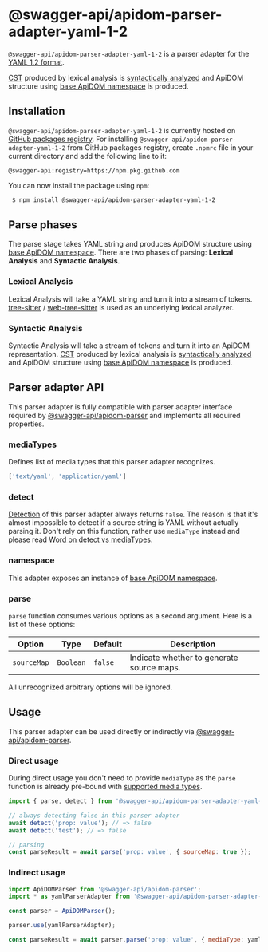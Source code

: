 # @swagger-api/apidom-parser-adapter-yaml-1-2

`@swagger-api/apidom-parser-adapter-yaml-1-2` is a parser adapter for the [YAML 1.2 format](https://yaml.org/spec/1.2/spec.html).

[CST](https://tree-sitter.github.io/tree-sitter/using-parsers#syntax-nodes) produced by lexical analysis is [syntactically analyzed](https://github.com/swagger-api/apidom/blob/main/packages/apidom-parser-adapter-yaml-1-2/src/syntactic-analysis) and
ApiDOM structure using [base ApiDOM namespace](https://github.com/swagger-api/apidom/tree/main/packages/apidom#base-namespace) is produced.

## Installation

`@swagger-api/apidom-parser-adapter-yaml-1-2` is currently hosted on [GitHub packages registry](https://docs.github.com/en/packages/learn-github-packages/introduction-to-github-packages).
For installing `@swagger-api/apidom-parser-adapter-yaml-1-2` from GitHub packages registry, create `.npmrc` file in your current directory and add
the following line to it:

```
@swagger-api:registry=https://npm.pkg.github.com
```

You can now install the package using `npm`:

```sh
 $ npm install @swagger-api/apidom-parser-adapter-yaml-1-2
```

## Parse phases

The parse stage takes YAML string and produces ApiDOM structure using [base ApiDOM namespace](https://github.com/swagger-api/apidom/tree/main/packages/apidom#base-namespace).
There are two phases of parsing: **Lexical Analysis** and **Syntactic Analysis**.

### Lexical Analysis

Lexical Analysis will take a YAML string and turn it into a stream of tokens.
[tree-sitter](https://www.npmjs.com/package/tree-sitter) / [web-tree-sitter](https://www.npmjs.com/package/web-tree-sitter) is used as an underlying lexical analyzer.

### Syntactic Analysis

Syntactic Analysis will take a stream of tokens and turn it into an ApiDOM representation.
[CST](https://tree-sitter.github.io/tree-sitter/using-parsers#syntax-nodes) produced by lexical analysis is [syntactically analyzed](https://github.com/swagger-api/apidom/blob/main/packages/apidom-parser-adapter-yaml-1-2/src/syntactic-analysis)
and ApiDOM structure using [base ApiDOM namespace](https://github.com/swagger-api/apidom/tree/main/packages/apidom#base-namespace) is produced.

## Parser adapter API

This parser adapter is fully compatible with parser adapter interface required by [@swagger-api/apidom-parser](https://github.com/swagger-api/apidom/tree/main/packages/apidom-parser#mounting-parser-adapters)
and implements all required properties.

### mediaTypes

Defines list of media types that this parser adapter recognizes.

```js
['text/yaml', 'application/yaml']
```

### detect

[Detection](https://github.com/swagger-api/apidom/blob/main/packages/apidom-parser-adapter-yaml-1-2/src/adapter.ts#L3) of this parser adapter
always returns `false`. The reason is that it's almost impossible to detect if a source string is YAML without actually parsing it.
Don't rely on this function, rather use `mediaType` instead and please read [Word on detect vs mediaTypes](https://github.com/swagger-api/apidom/tree/main/packages/apidom-parser#word-on-detect-vs-mediatypes).

### namespace

This adapter exposes an instance of [base ApiDOM namespace](https://github.com/swagger-api/apidom/tree/main/packages/apidom#base-namespace).

### parse

`parse` function consumes various options as a second argument. Here is a list of these options:

Option | Type | Default | Description
--- | --- | --- | ---
<a name="sourceMap"></a>`sourceMap` | `Boolean` | `false` | Indicate whether to generate source maps.

All unrecognized arbitrary options will be ignored.

## Usage

This parser adapter can be used directly or indirectly via [@swagger-api/apidom-parser](https://github.com/swagger-api/apidom/tree/main/packages/apidom-parser).

### Direct usage

During direct usage you don't need to provide `mediaType` as the `parse` function is already pre-bound
with [supported media types](#mediatypes).

```js
import { parse, detect } from '@swagger-api/apidom-parser-adapter-yaml-1-2';

// always detecting false in this parser adapter
await detect('prop: value'); // => false
await detect('test'); // => false

// parsing
const parseResult = await parse('prop: value', { sourceMap: true });
```

### Indirect usage

```js
import ApiDOMParser from '@swagger-api/apidom-parser';
import * as yamlParserAdapter from '@swagger-api/apidom-parser-adapter-yaml-1-2';

const parser = ApiDOMParser();

parser.use(yamlParserAdapter);

const parseResult = await parser.parse('prop: value', { mediaType: yamlParserAdapter.mediaTypes.latest('yaml') });
```

